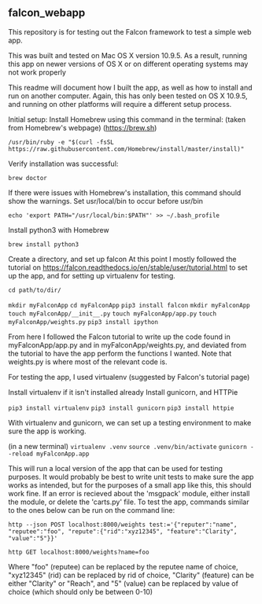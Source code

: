 ## falcon_webapp
This repository is for testing out the Falcon framework to test a simple web app.

This was built and tested on Mac OS X version 10.9.5.
As a result, running this app on newer versions of OS X or on different 
operating systems may not work properly

This readme will document how I built the app, as well as how to install 
and run on another computer. Again, this has only been tested on OS X 10.9.5, 
and running on other platforms will require a different setup process.

Initial setup:
Install Homebrew using this command in the terminal:
(taken from Homebrew's webpage) (https://brew.sh)

`/usr/bin/ruby -e "$(curl -fsSL https://raw.githubusercontent.com/Homebrew/install/master/install)"`

Verify installation was successful:

`brew doctor`

If there were issues with Homebrew's installation, this command should show the warnings.
Set usr/local/bin to occur before usr/bin

`echo 'export PATH="/usr/local/bin:$PATH"' >> ~/.bash_profile`

Install python3 with Homebrew

`brew install python3`

Create a directory, and set up falcon
At this point I mostly followed the tutorial on 
https://falcon.readthedocs.io/en/stable/user/tutorial.html
to set up the app, and for setting up virtualenv for testing.

`cd path/to/dir/`

`mkdir myFalconApp`
`cd myFalconApp`
`pip3 install falcon`
`mkdir myFalconApp`
`touch myFalconApp/__init__.py`
`touch myFalconApp/app.py`
`touch myFalconApp/weights.py`
`pip3 install ipython `

From here I followed the Falcon tutorial to write up the code found 
in myFalconApp/app.py and in myFalconApp/weights.py, and deviated
from the tutorial to have the app perform the functions I wanted.
Note that weights.py is where most of the relevant code is.

For testing the app, I used virtualenv (suggested by Falcon's tutorial page)

Install virtualenv if it isn't installed already
Install gunicorn, and HTTPie

`pip3 install virtualenv`
`pip3 install gunicorn`
`pip3 install httpie`
 
With virtualenv and gunicorn, we can set up a testing environment
to make sure the app is working.

(in a new terminal)
`virtualenv .venv`
`source .venv/bin/activate`
`gunicorn --reload myFalconApp.app`

This will run a local version of the app that can be used for testing purposes.
It would probably be best to write unit tests to make sure the app works as 
intended, but for the purposes of a small app like this, this should work fine.
If an error is recieved about the 'msgpack' module, either install the module,
or delete the 'carts.py' file. 
To test the app, commands similar to the ones below can be run on the 
command line:

`http --json POST localhost:8000/weights test:='{"reputer":"name", "reputee":"foo", "repute":{"rid":"xyz12345", "feature":"Clarity", "value":"5"}}'`

`http GET localhost:8000/weights?name=foo`

Where "foo" (reputee) can be replaced by the reputee name of choice, 
"xyz12345" (rid) can be replaced by rid of choice, "Clarity" (feature) 
can be either "Clarity" or "Reach", and "5" (value) can be replaced 
by value of choice (which should only be between 0-10)
